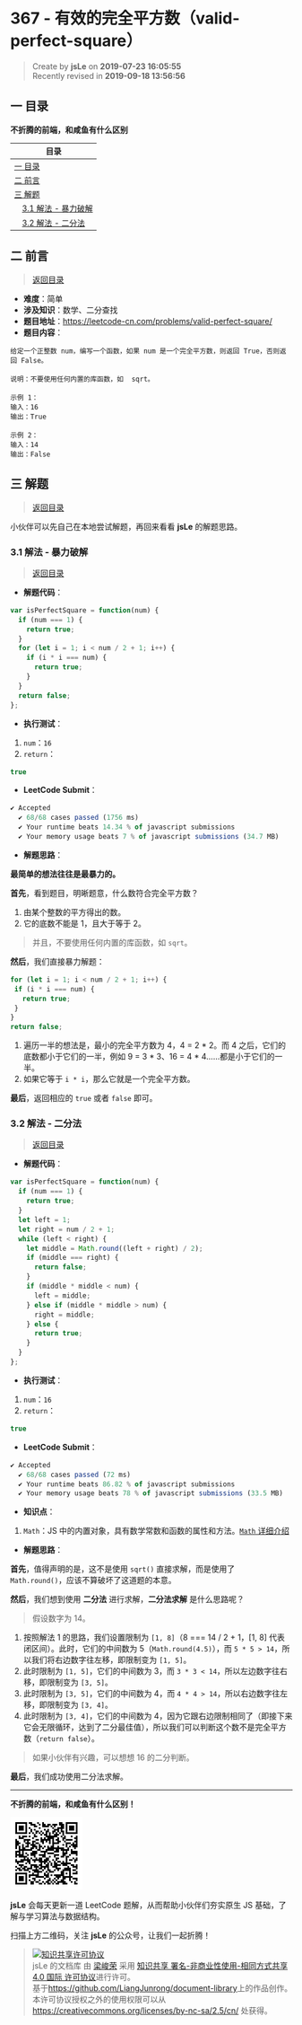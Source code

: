 367 - 有效的完全平方数（valid-perfect-square）
===

> Create by **jsLe** on **2019-07-23 16:05:55**  
> Recently revised in **2019-09-18 13:56:56**

## <a name="chapter-one" id="chapter-one">一 目录</a>

**不折腾的前端，和咸鱼有什么区别**

| 目录 |
| --- | 
| [一 目录](#chapter-one) | 
| <a name="catalog-chapter-two" id="catalog-chapter-two"></a>[二 前言](#chapter-two) |
| <a name="catalog-chapter-three" id="catalog-chapter-three"></a>[三 解题](#chapter-three) |
| &emsp;[3.1 解法 - 暴力破解](#chapter-three-one) |
| &emsp;[3.2 解法 - 二分法](#chapter-three-two) |

## <a name="chapter-two" id="chapter-two">二 前言</a>

> [返回目录](#chapter-one)

* **难度**：简单
* **涉及知识**：数学、二分查找
* **题目地址**：https://leetcode-cn.com/problems/valid-perfect-square/
* **题目内容**：

```
给定一个正整数 num，编写一个函数，如果 num 是一个完全平方数，则返回 True，否则返回 False。

说明：不要使用任何内置的库函数，如  sqrt。

示例 1：
输入：16
输出：True

示例 2：
输入：14
输出：False
```

## <a name="chapter-three" id="chapter-three">三 解题</a>

> [返回目录](#chapter-one)

小伙伴可以先自己在本地尝试解题，再回来看看 **jsLe** 的解题思路。

### <a name="chapter-three-one" id="chapter-three-one">3.1 解法 - 暴力破解</a>

> [返回目录](#chapter-one)

* **解题代码**：

```js
var isPerfectSquare = function(num) {
  if (num === 1) {
    return true;
  }
  for (let i = 1; i < num / 2 + 1; i++) {
    if (i * i === num) {
      return true;
    }
  }
  return false;
};
```

* **执行测试**：

1. `num`：`16`
2. `return`：

```js
true
```

* **LeetCode Submit**：

```js
✔ Accepted
  ✔ 68/68 cases passed (1756 ms)
  ✔ Your runtime beats 14.34 % of javascript submissions
  ✔ Your memory usage beats 7 % of javascript submissions (34.7 MB)
```

* **解题思路**：

**最简单的想法往往是最暴力的。**

**首先**，看到题目，明晰题意，什么数符合完全平方数？

1. 由某个整数的平方得出的数。
2. 它的底数不能是 1，且大于等于 2。

> 并且，不要使用任何内置的库函数，如 `sqrt`。

**然后**，我们直接暴力解题：

```js
for (let i = 1; i < num / 2 + 1; i++) {
 if (i * i === num) {
   return true;
 }
}
return false;
```

1. 遍历一半的想法是，最小的完全平方数为 4，4 = 2 * 2。而 4 之后，它们的底数都小于它们的一半，例如 9 = 3 * 3、16 = 4 * 4……都是小于它们的一半。
2. 如果它等于 `i * i`，那么它就是一个完全平方数。

**最后**，返回相应的 `true` 或者 `false` 即可。

### <a name="chapter-three-two" id="chapter-three-two">3.2 解法 - 二分法</a>

> [返回目录](#chapter-one)

* **解题代码**：

```js
var isPerfectSquare = function(num) {
  if (num === 1) {
    return true;
  }
  let left = 1;
  let right = num / 2 + 1;
  while (left < right) {
    let middle = Math.round((left + right) / 2);
    if (middle === right) {
      return false;
    }
    if (middle * middle < num) {
      left = middle;
    } else if (middle * middle > num) {
      right = middle;
    } else {
      return true;
    }
  }
};
```

* **执行测试**：

1. `num`：`16`
2. `return`：

```js
true
```

* **LeetCode Submit**：

```js
✔ Accepted
  ✔ 68/68 cases passed (72 ms)
  ✔ Your runtime beats 86.82 % of javascript submissions
  ✔ Your memory usage beats 78 % of javascript submissions (33.5 MB)
```

* **知识点**：

1. `Math`：JS 中的内置对象，具有数学常数和函数的属性和方法。[`Math` 详细介绍](https://github.com/LiangJunrong/document-library/blob/master/JavaScript-library/JavaScript/%E5%86%85%E7%BD%AE%E5%AF%B9%E8%B1%A1/Math/README.md)

* **解题思路**：

**首先**，值得声明的是，这不是使用 `sqrt()` 直接求解，而是使用了 `Math.round()`，应该不算破坏了这道题的本意。

**然后**，我们想到使用 **二分法** 进行求解，**二分法求解** 是什么思路呢？

> 假设数字为 14。

1. 按照解法 1 的思路，我们设置限制为 `[1, 8]`（8 === 14 / 2 + 1，[1, 8] 代表闭区间）。此时，它们的中间数为 5（`Math.round(4.5)`），而 `5 * 5 > 14`，所以我们将右边数字往左移，即限制变为 `[1, 5]`。
2. 此时限制为 `[1, 5]`，它们的中间数为 3，而 `3 * 3 < 14`，所以左边数字往右移，即限制变为 `[3, 5]`。
3. 此时限制为 `[3, 5]`，它们的中间数为 4，而 `4 * 4 > 14`，所以右边数字往左移，即限制变为 `[3, 4]`。
4. 此时限制为 `[3, 4]`，它们的中间数为 4，因为它跟右边限制相同了（即接下来它会无限循环，达到了二分最佳值），所以我们可以判断这个数不是完全平方数（`return false`）。

> 如果小伙伴有兴趣，可以想想 16 的二分判断。

**最后**，我们成功使用二分法求解。

---

**不折腾的前端，和咸鱼有什么区别！**

![图](../../../public-repertory/img/z-small-wechat-public-address.jpg)

**jsLe** 会每天更新一道 LeetCode 题解，从而帮助小伙伴们夯实原生 JS 基础，了解与学习算法与数据结构。

扫描上方二维码，关注 **jsLe** 的公众号，让我们一起折腾！

> <a rel="license" href="http://creativecommons.org/licenses/by-nc-sa/4.0/"><img alt="知识共享许可协议" style="border-width:0" src="https://i.creativecommons.org/l/by-nc-sa/4.0/88x31.png" /></a><br /><span xmlns:dct="http://purl.org/dc/terms/" property="dct:title">jsLe 的文档库</span> 由 <a xmlns:cc="http://creativecommons.org/ns#" href="https://github.com/LiangJunrong/document-library" property="cc:attributionName" rel="cc:attributionURL">梁峻荣</a> 采用 <a rel="license" href="http://creativecommons.org/licenses/by-nc-sa/4.0/">知识共享 署名-非商业性使用-相同方式共享 4.0 国际 许可协议</a>进行许可。<br />基于<a xmlns:dct="http://purl.org/dc/terms/" href="https://github.com/LiangJunrong/document-library" rel="dct:source">https://github.com/LiangJunrong/document-library</a>上的作品创作。<br />本许可协议授权之外的使用权限可以从 <a xmlns:cc="http://creativecommons.org/ns#" href="https://creativecommons.org/licenses/by-nc-sa/2.5/cn/" rel="cc:morePermissions">https://creativecommons.org/licenses/by-nc-sa/2.5/cn/</a> 处获得。